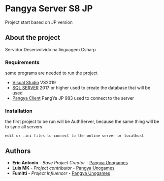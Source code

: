 # Pangya Server S8 JP

Project start based on JP version

## About the project

Servidor Desenvolvido na linguagem Csharp

### Requirements

some programs are needed to run the project

* [Visual Studio](https://visualstudio.microsoft.com/pt-br/) VS2019
* [SQL SERVER](https://www.microsoft.com/pt-br/sql-server/sql-server-downloads) 2017 or higher used to create the database that will be used
* [Pangya Client](https://drive.google.com/file/d/1SxPw10KWKtw3iQkm75Qw2ojx1uqA7sd_/view)  PangYa JP 983 used to connect to the server

### Installation

the first project to be run will be AuthServer, because the same thing will be to sync all servers

```
edit or .ini files to connect to the online server or localhost
```

## Authors
* **Eric Antonio** - *Base Project Creator* - [Pangya Unogames](https://github.com/eantoniobr)
* **Luis MK** - *Project contributor* - [Pangya Unogames](https://github.com/luismk)
* **Fumitti** - *Project Influencer* - [Pangya Unogames](https://github.com/fumitti)
